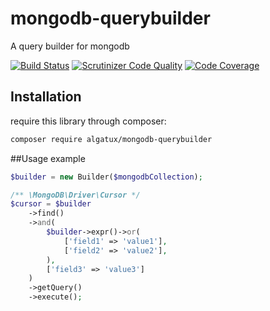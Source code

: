 # mongodb-querybuilder
A query builder for mongodb

[![Build Status](https://travis-ci.org/Algatux/mongodb-querybuilder.svg?branch=master)](https://travis-ci.org/Algatux/mongodb-querybuilder)
[![Scrutinizer Code Quality](https://scrutinizer-ci.com/g/Algatux/mongodb-querybuilder/badges/quality-score.png?b=master)](https://scrutinizer-ci.com/g/Algatux/mongodb-querybuilder/?branch=master)
[![Code Coverage](https://scrutinizer-ci.com/g/Algatux/mongodb-querybuilder/badges/coverage.png?b=master)](https://scrutinizer-ci.com/g/Algatux/mongodb-querybuilder/?branch=master)

## Installation

require this library through composer:

```bash
composer require algatux/mongodb-querybuilder
```

##Usage example

```php
$builder = new Builder($mongodbCollection);

/** \MongoDB\Driver\Cursor */
$cursor = $builder
    ->find()
    ->and(
        $builder->expr()->or(
            ['field1' => 'value1'],
            ['field2' => 'value2'],
        ),
        ['field3' => 'value3']
    )
    ->getQuery()
    ->execute();
```
